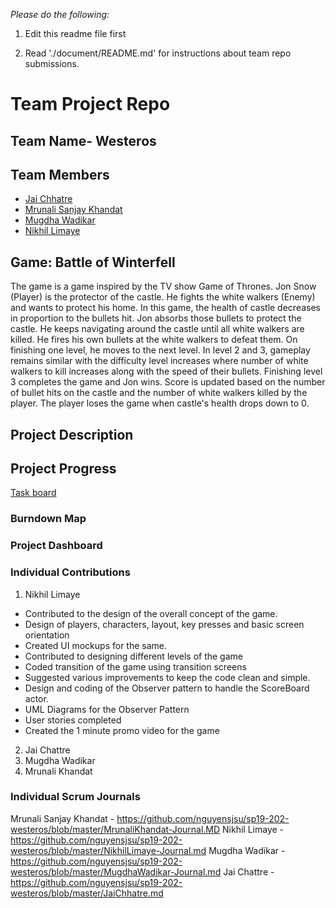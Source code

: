
*Please do the following:*

1. Edit this readme file first

2. Read './document/README.md' for instructions about team repo submissions.


# Team Project Repo 

## Team Name- Westeros

## Team Members

* [Jai Chhatre](https://github.com/c-jai)
* [Mrunali Sanjay Khandat](https://github.com/monakhandat)
* [Mugdha Wadikar](https://github.com/Mugdha001)
* [Nikhil Limaye](https://github.com/NikhilLimaye/)

## Game: Battle of Winterfell
The game is a game inspired by the TV show Game of Thrones. 
Jon Snow (Player) is the protector of the castle. He fights the white walkers (Enemy) and wants to protect his home. In this game, the health of castle decreases in proportion to the bullets hit. Jon absorbs those bullets to protect the castle. He keeps navigating around the castle until all white walkers are killed. He fires his own bullets at the white walkers to defeat them. On finishing one level, he moves to the next level. In level 2 and 3, gameplay remains similar with the difficulty level increases where number of white walkers to kill increases along with the speed of their bullets. Finishing level 3 completes the game and Jon wins. Score is updated based on the number of bullet hits on the castle and the number of white walkers killed by the player. The player loses the game when castle's health drops down to 0.

## Project Description

## Project Progress
[Task board](https://docs.google.com/spreadsheets/d/1DSEwbavSd_8pse69NMivcuutHHYLBUjinzsDAwG56OA/edit?usp=sharing)

### Burndown Map

### Project Dashboard

### Individual Contributions
1. Nikhil Limaye
 - Contributed to the design of the overall concept of the game. 
 - Design of players, characters, layout, key presses and basic screen orientation
 - Created UI mockups for the same.
 - Contributed to designing different levels of the game
 - Coded transition of the game using transition screens
 - Suggested various improvements to keep the code clean and simple. 
 - Design and coding of the Observer pattern to handle the ScoreBoard actor. 
 - UML Diagrams for the Observer Pattern
 - User stories completed
 - Created the 1 minute promo video for the game

2. Jai Chattre
3. Mugdha Wadikar
4. Mrunali Khandat


### Individual Scrum Journals
Mrunali Sanjay Khandat - https://github.com/nguyensjsu/sp19-202-westeros/blob/master/MrunaliKhandat-Journal.MD
Nikhil Limaye - https://github.com/nguyensjsu/sp19-202-westeros/blob/master/NikhilLimaye-Journal.md
Mugdha Wadikar - https://github.com/nguyensjsu/sp19-202-westeros/blob/master/MugdhaWadikar-Journal.md
Jai Chattre - https://github.com/nguyensjsu/sp19-202-westeros/blob/master/JaiChhatre.md

